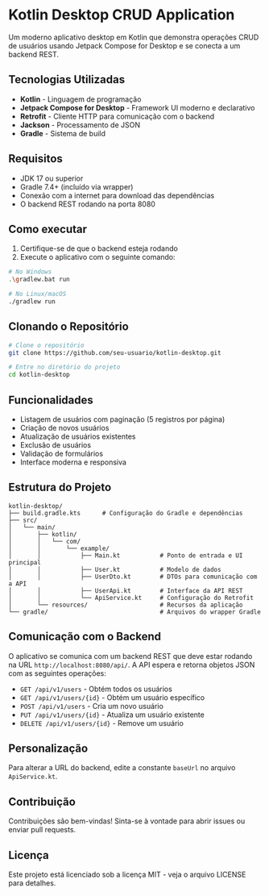 # Kotlin Desktop CRUD Application

Um moderno aplicativo desktop em Kotlin que demonstra operações CRUD de usuários usando Jetpack Compose for Desktop e se conecta a um backend REST.

## Tecnologias Utilizadas

- **Kotlin** - Linguagem de programação
- **Jetpack Compose for Desktop** - Framework UI moderno e declarativo
- **Retrofit** - Cliente HTTP para comunicação com o backend
- **Jackson** - Processamento de JSON
- **Gradle** - Sistema de build

## Requisitos

- JDK 17 ou superior
- Gradle 7.4+ (incluído via wrapper)
- Conexão com a internet para download das dependências
- O backend REST rodando na porta 8080

## Como executar

1. Certifique-se de que o backend esteja rodando
2. Execute o aplicativo com o seguinte comando:

```bash
# No Windows
.\gradlew.bat run

# No Linux/macOS
./gradlew run
```

## Clonando o Repositório

```bash
# Clone o repositório
git clone https://github.com/seu-usuario/kotlin-desktop.git

# Entre no diretório do projeto
cd kotlin-desktop
```

## Funcionalidades

- Listagem de usuários com paginação (5 registros por página)
- Criação de novos usuários
- Atualização de usuários existentes
- Exclusão de usuários
- Validação de formulários
- Interface moderna e responsiva

## Estrutura do Projeto

```
kotlin-desktop/
├── build.gradle.kts      # Configuração do Gradle e dependências
├── src/
│   └── main/
│       ├── kotlin/
│       │   └── com/
│       │       └── example/
│       │           ├── Main.kt           # Ponto de entrada e UI principal
│       │           ├── User.kt           # Modelo de dados
│       │           ├── UserDto.kt        # DTOs para comunicação com a API
│       │           ├── UserApi.kt        # Interface da API REST
│       │           └── ApiService.kt     # Configuração do Retrofit
│       └── resources/                    # Recursos da aplicação
└── gradle/                               # Arquivos do wrapper Gradle
```

## Comunicação com o Backend

O aplicativo se comunica com um backend REST que deve estar rodando na URL `http://localhost:8080/api/`. 
A API espera e retorna objetos JSON com as seguintes operações:

- `GET /api/v1/users` - Obtém todos os usuários
- `GET /api/v1/users/{id}` - Obtém um usuário específico
- `POST /api/v1/users` - Cria um novo usuário
- `PUT /api/v1/users/{id}` - Atualiza um usuário existente
- `DELETE /api/v1/users/{id}` - Remove um usuário

## Personalização

Para alterar a URL do backend, edite a constante `baseUrl` no arquivo `ApiService.kt`.

## Contribuição

Contribuições são bem-vindas! Sinta-se à vontade para abrir issues ou enviar pull requests.

## Licença

Este projeto está licenciado sob a licença MIT - veja o arquivo LICENSE para detalhes.
